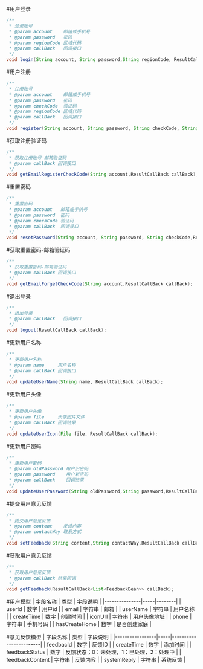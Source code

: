 #用户登录

```java
/**
 * 登录账号
 * @param account    邮箱或手机号
 * @param password   密码
 * @param regionCode 区域代码
 * @param callBack   回调接口
 */
void login(String account, String password,String regionCode, ResultCallBack<UserBean> callBack);
```

#用户注册

```java
/**
 * 注册账号
 * @param account    邮箱或手机号
 * @param password   密码
 * @param checkCode  验证码
 * @param regionCode 区域代码
 * @param callBack   回调接口
 */
void register(String account, String password, String checkCode, String regionCode, ResultCallBack<UserBean> callBack);
```

#获取注册验证码

```java
/**
 * 获取注册账号-邮箱验证码
 * @param callBack 回调接口
 */
void getEmailRegisterCheckCode(String account,ResultCallBack callBack);
```

#重置密码

```java
/**
 * 重置密码
 * @param account   邮箱或手机号
 * @param password  密码
 * @param checkCode 验证码
 * @param callBack  回调接口
 */
void resetPassword(String account, String password, String checkCode,ResultCallBack callBack);
```

#获取重置密码-邮箱验证码

```java
/**
 * 获取重置密码-邮箱验证码
 * @param callBack 回调接口
 */
void getEmailForgetCheckCode(String account,ResultCallBack callBack);
```

#退出登录

```java
/**
 * 退出登录
 * @param callBack   回调接口
 */
void logout(ResultCallBack callBack);
```

#更新用户名称

```java
/**
 * 更新用户名称
 * @param name     用户名称
 * @param callBack 回调接口
 */
void updateUserName(String name, ResultCallBack callBack);
```

#更新用户头像

```java
/**
 * 更新用户头像
 * @param file     头像图片文件
 * @param callBack 回调结果
 */
void updateUserIcon(File file, ResultCallBack callBack);
```

#更新用户密码

```java
/**
 * 更新用户密码
 * @param oldPassword 用户旧密码
 * @param password    用户新密码
 * @param callBack    回调结果
 */
void updateUserPassword(String oldPassword,String password,ResultCallBack callBack);
```

#提交用户意见反馈

```java
/**
 * 提交用户意见反馈
 * @param content    反馈内容
 * @param contactWay 联系方式
 */
void setFeedback(String content,String contactWay,ResultCallBack callBack);
```

#获取用户意见反馈

```java
/**
 * 获取用户意见反馈
 * @param callBack 结果回调
 */
void getFeedback(ResultCallBack<List<FeedbackBean>> callBack);
```

#用户模型
| 字段名称          | 类型  | 字段说明   |
|---------------|-----|--------|
| userId        | 数字  | 用户id   |
| email         | 字符串 | 邮箱     |
| userName      | 字符串 | 用户名称   |
| createTime    | 数字  | 创建时间   |
| iconUrl       | 字符串 | 用户头像地址 |
| phone         | 字符串 | 手机号码   |
| hasCreateHome | 数字  | 是否创建家庭 |

#意见反馈模型
| 字段名称            | 类型  | 字段说明                   |
|-----------------|-----|------------------------|
| feedbacId       | 数字  | 反馈ID                   |
| createTime      | 数字  | 添加时间                   |
| feedbackStatus  | 数字  | 反馈状态；0：未处理，1：已处理，2：处理中 |
| feedbackContent | 字符串 | 反馈内容                   |
| systemReply     | 字符串 | 系统反馈                   |
